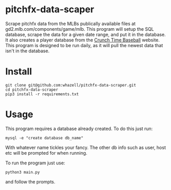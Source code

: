 # pitchfx-data-scaper  
Scrape pitchfx data from the MLBs publically available files at gd2.mlb.com/components/game/mlb. This program will setup 
the SQL database, scrape the data for a given date range, and put it in the database. It also creates a player database 
from the [Crunch Time Baseball](http://www.crunchtimebaseball.com/) website. This program is designed to be run daily, as it 
will pull the newest data that isn't in the database.   

# Install
```
git clone git@github.com:whazell/pitchfx-data-scraper.git  
cd pitchfx-data-scraper  
pip3 install -r requirements.txt
```  

# Usage  

This program requires a database already created. To do this just run:  
```
mysql -e "create database db_name"
``` 
With whatever name tickles your fancy. The other db info such as user, host etc will 
be prompted for when running.  

To run the program just use:  

```
python3 main.py
```  

and follow the prompts.
